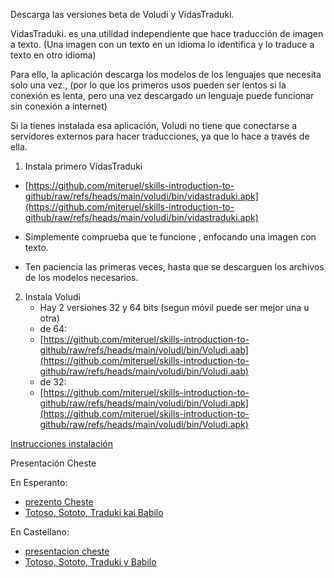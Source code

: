 Descarga las versiones beta de Voludi y VidasTraduki.

VidasTraduki. es una utilidad independiente  que hace traducción de imagen a texto. (Una imagen con un texto en un idioma  lo identifica y lo traduce a texto en otro idioma)

Para ello, la aplicación descarga los modelos de los lenguajes que necesita  solo una  vez., (por lo que los primeros usos pueden ser lentos si la conexión es lenta, pero una vez descargado un lenguaje puede funcionar sin conexión a internet)

Si la tienes instalada esa aplicación, Voludi no tiene que conectarse a servidores externos para hacer traducciones, ya que lo hace a través de ella.

1)  Instala primero VidasTraduki  
   * [https://github.com/miteruel/skills-introduction-to-github/raw/refs/heads/main/voludi/bin/vidastraduki.apk](https://github.com/miteruel/skills-introduction-to-github/raw/refs/heads/main/voludi/bin/vidastraduki.apk)

   * Simplemente comprueba que te funcione , enfocando una imagen con texto.  
   * Ten paciencia las primeras veces, hasta que se descarguen los archivos de los modelos necesarios.  
2) Instala Voludi  
   * Hay 2 versiones 32 y 64 bits  (segun móvil puede ser mejor una u otra)  
   * de 64:  
   * [https://github.com/miteruel/skills-introduction-to-github/raw/refs/heads/main/voludi/bin/Voludi.aab](https://github.com/miteruel/skills-introduction-to-github/raw/refs/heads/main/voludi/bin/Voludi.aab)  
   * de 32:  
   * [https://github.com/miteruel/skills-introduction-to-github/raw/refs/heads/main/voludi/bin/Voludi.apk](https://github.com/miteruel/skills-introduction-to-github/raw/refs/heads/main/voludi/bin/Voludi.apk)

		  
[Instrucciones instalación](https://github.com/miteruel/skills-introduction-to-github/blob/main/voludi/voludii_instalaci%C3%B3n.pdf)

Presentación Cheste

En Esperanto:

* [prezento Cheste](https://github.com/miteruel/skills-introduction-to-github/blob/main/voludi/eo_Voludi_Presentacion_Cheste.pdf)  
* [Totoso, Sototo, Traduki kai Babilo](https://github.com/miteruel/skills-introduction-to-github/blob/main/voludi/Liberanimo_EO_Totoso%2C_Sototo_Traduki_kai_Babilo.pdf)

	  
En Castellano:

* [presentacion cheste](https://github.com/miteruel/skills-introduction-to-github/blob/main/voludi/Voludi_Presentacion.pdf)  
* [Totoso, Sototo, Traduki y Babilo](https://github.com/miteruel/skills-introduction-to-github/blob/main/voludi/Totoso_Sototo_Traduki_y_Babilo.pdf)

